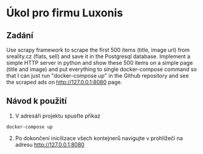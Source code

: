 # Úkol pro firmu Luxonis
## Zadání
Use scrapy framework to scrape the first 500 items (title, image url) from sreality.cz (flats, sell) and save it in the Postgresql database. Implement a simple HTTP server in python and show these 500 items on a simple page (title and image) and put everything to single docker-compose command so that I can just run "docker-compose up" in the Github repository and see the scraped ads on http://127.0.0.1:8080 page.
## Návod k použití
1) V adresáři projektu spusťte příkaz
```
docker-compose up
```
2) Po dokončení inicilizace všech kontejnerů navigujte v prohlížeči na adresu http://127.0.0.1:8080
